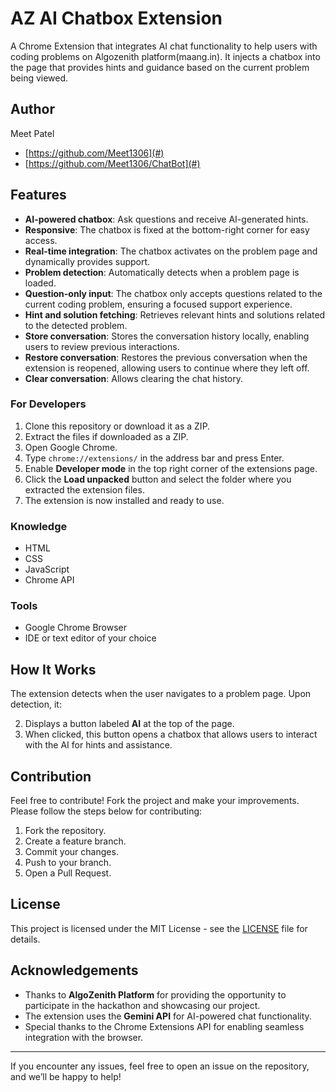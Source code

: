 # AZ AI Chatbox Extension

A Chrome Extension that integrates AI chat functionality to help users with coding problems on Algozenith platform(maang.in). It injects a chatbox into the page that provides hints and guidance based on the current problem being viewed.

## Author

Meet Patel

- [https://github.com/Meet1306](#)
- [https://github.com/Meet1306/ChatBot](#)

## Features

- **AI-powered chatbox**: Ask questions and receive AI-generated hints.
- **Responsive**: The chatbox is fixed at the bottom-right corner for easy access.
- **Real-time integration**: The chatbox activates on the problem page and dynamically provides support.
- **Problem detection**: Automatically detects when a problem page is loaded.
- **Question-only input**: The chatbox only accepts questions related to the current coding problem, ensuring a focused support experience.
- **Hint and solution fetching**: Retrieves relevant hints and solutions related to the detected problem.
- **Store conversation**: Stores the conversation history locally, enabling users to review previous interactions.
- **Restore conversation**: Restores the previous conversation when the extension is reopened, allowing users to continue where they left off.
- **Clear conversation**: Allows clearing the chat history.

### For Developers

1. Clone this repository or download it as a ZIP.
2. Extract the files if downloaded as a ZIP.
3. Open Google Chrome.
4. Type `chrome://extensions/` in the address bar and press Enter.
5. Enable **Developer mode** in the top right corner of the extensions page.
6. Click the **Load unpacked** button and select the folder where you extracted the extension files.
7. The extension is now installed and ready to use.

### Knowledge

- HTML
- CSS
- JavaScript
- Chrome API

### Tools

- Google Chrome Browser
- IDE or text editor of your choice

## How It Works

The extension detects when the user navigates to a problem page. Upon detection, it:

2. Displays a button labeled **AI** at the top of the page.
3. When clicked, this button opens a chatbox that allows users to interact with the AI for hints and assistance.

## Contribution

Feel free to contribute! Fork the project and make your improvements. Please follow the steps below for contributing:

1. Fork the repository.
2. Create a feature branch.
3. Commit your changes.
4. Push to your branch.
5. Open a Pull Request.

## License

This project is licensed under the MIT License - see the [LICENSE](LICENSE) file for details.

## Acknowledgements

- Thanks to **AlgoZenith Platform** for providing the opportunity to participate in the hackathon and showcasing our project.
- The extension uses the **Gemini API** for AI-powered chat functionality.
- Special thanks to the Chrome Extensions API for enabling seamless integration with the browser.

---

If you encounter any issues, feel free to open an issue on the repository, and we’ll be happy to help!
